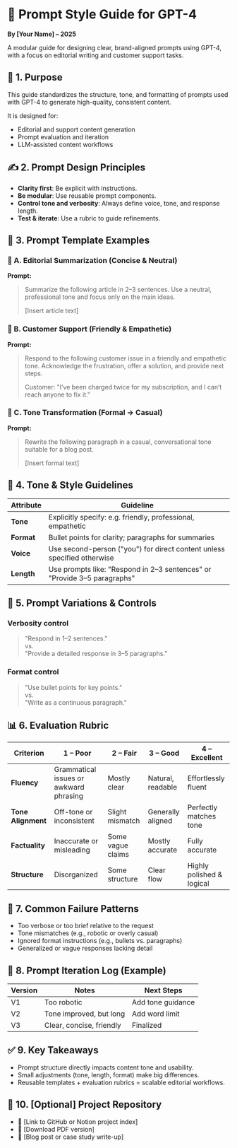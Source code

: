# 🧪 Prompt Style Guide for GPT-4  
**By [Your Name] – 2025**

A modular guide for designing clear, brand-aligned prompts using GPT-4, with a focus on editorial writing and customer support tasks.

## 🔧 1. Purpose

This guide standardizes the structure, tone, and formatting of prompts used with GPT-4 to generate high-quality, consistent content.

It is designed for:
- Editorial and support content generation
- Prompt evaluation and iteration
- LLM-assisted content workflows

## ✍️ 2. Prompt Design Principles

- **Clarity first**: Be explicit with instructions.
- **Be modular**: Use reusable prompt components.
- **Control tone and verbosity**: Always define voice, tone, and response length.
- **Test & iterate**: Use a rubric to guide refinements.

## 🧱 3. Prompt Template Examples

### 🔹 A. Editorial Summarization (Concise & Neutral)

**Prompt:**  
> Summarize the following article in 2–3 sentences. Use a neutral, professional tone and focus only on the main ideas.  
>  
> [Insert article text]

### 🔹 B. Customer Support (Friendly & Empathetic)

**Prompt:**  
> Respond to the following customer issue in a friendly and empathetic tone. Acknowledge the frustration, offer a solution, and provide next steps.  
>  
> Customer: "I’ve been charged twice for my subscription, and I can’t reach anyone to fix it."

### 🔹 C. Tone Transformation (Formal → Casual)

**Prompt:**  
> Rewrite the following paragraph in a casual, conversational tone suitable for a blog post.  
>  
> [Insert formal text]

## 🎨 4. Tone & Style Guidelines

| Attribute   | Guideline |
|-------------|-----------|
| **Tone**    | Explicitly specify: e.g. friendly, professional, empathetic |
| **Format**  | Bullet points for clarity; paragraphs for summaries |
| **Voice**   | Use second-person ("you") for direct content unless specified otherwise |
| **Length**  | Use prompts like: "Respond in 2–3 sentences" or "Provide 3–5 paragraphs" |

## 🧪 5. Prompt Variations & Controls

### Verbosity control  
> "Respond in 1–2 sentences."  
> vs.  
> "Provide a detailed response in 3–5 paragraphs."

### Format control  
> "Use bullet points for key points."  
> vs.  
> "Write as a continuous paragraph."

## 📊 6. Evaluation Rubric

| Criterion          | 1 – Poor | 2 – Fair | 3 – Good | 4 – Excellent |
|-------------------|----------|----------|----------|---------------|
| **Fluency**        | Grammatical issues or awkward phrasing | Mostly clear | Natural, readable | Effortlessly fluent |
| **Tone Alignment** | Off-tone or inconsistent | Slight mismatch | Generally aligned | Perfectly matches tone |
| **Factuality**     | Inaccurate or misleading | Some vague claims | Mostly accurate | Fully accurate |
| **Structure**      | Disorganized | Some structure | Clear flow | Highly polished & logical |

## 🚫 7. Common Failure Patterns

- Too verbose or too brief relative to the request  
- Tone mismatches (e.g., robotic or overly casual)  
- Ignored format instructions (e.g., bullets vs. paragraphs)  
- Generalized or vague responses lacking detail  

## 🔄 8. Prompt Iteration Log (Example)

| Version | Notes | Next Steps |
|---------|-------|------------|
| V1      | Too robotic | Add tone guidance |
| V2      | Tone improved, but long | Add word limit |
| V3      | Clear, concise, friendly | Finalized |

## ✅ 9. Key Takeaways

- Prompt structure directly impacts content tone and usability.  
- Small adjustments (tone, length, format) make big differences.  
- Reusable templates + evaluation rubrics = scalable editorial workflows.

## 🔗 10. [Optional] Project Repository

- 🔗 [Link to GitHub or Notion project index]  
- 📄 [Download PDF version]  
- 📑 [Blog post or case study write-up]
